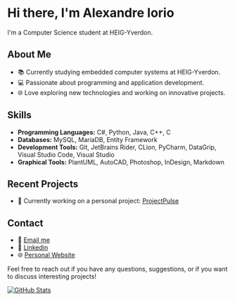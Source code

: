 # Hi there, I'm Alexandre Iorio
I'm a Computer Science student at HEIG-Yverdon.

## About Me
- 📚 Currently studying embedded computer systems at HEIG-Yverdon.
- 💻 Passionate about programming and application development.
- 🌐 Love exploring new technologies and working on innovative projects.

## Skills
- **Programming Languages:** C#, Python, Java, C++, C
- **Databases:** MySQL, MariaDB, Entity Framework
- **Development Tools:** Git, JetBrains Rider, CLion, PyCharm, DataGrip, Visual Studio Code, Visual Studio
- **Graphical Tools:** PlantUML, AutoCAD, Photoshop, InDesign, Markdown

## Recent Projects
- 🚀 Currently working on a personal project: [ProjectPulse](https://github.com/AlexandreIorio/ProjectPulse)

## Contact
- 📧 [Email me](mailto:alexandre.iorio@heig-vd.ch)
- 🔗 [Linkedin](https://ch.linkedin.com/in/alexandre-iorio-b7286a200)
- 🌐 [Personal Website](http://aiorio.ch)

Feel free to reach out if you have any questions, suggestions, or if you want to discuss interesting projects!

[![GitHub Stats](https://github-readme-stats.vercel.app/api?username=alexandreiorio&show_icons=true)](https://github.com/AlexandreIorio)
